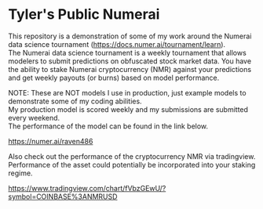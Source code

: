 # Tyler's Public Numerai 

This repository is a demonstration of some of my work around the Numerai data science tournament (https://docs.numer.ai/tournament/learn).  
The Numerai data science tournament is a weekly tournament that allows modelers to submit predictions on obfuscated stock market data. 
You have the ability to stake Numerai cryptocurrency (NMR) against your predictions and get weekly payouts (or burns) based on model performance. 



NOTE: These are NOT models I use in production, just example models to demonstrate some of my coding abilities. \
My production model is scored weekly and my submissions are submitted every weekend.  \
The performance of the model can be found in the link below.  

https://numer.ai/raven486

Also check out the performance of the cryptocurrency NMR via tradingview.  Performance of the asset could potentially be incorporated into your staking regime.

https://www.tradingview.com/chart/fVbzGEwU/?symbol=COINBASE%3ANMRUSD
